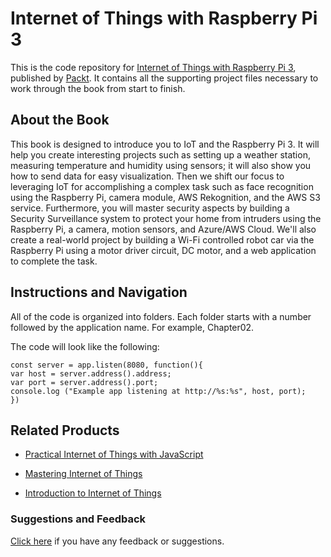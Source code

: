 # Internet of Things with Raspberry Pi 3
This is the code repository for [Internet of Things with Raspberry Pi 3](https://www.packtpub.com/virtualization-and-cloud/internet-things-raspberry-pi-3?utm_source=repository&utm_medium=github&utm_campaign=repository&utm_term=9781788627405), published by [Packt](https://www.packtpub.com/?utm_source=github). It contains all the supporting project files necessary to work through the book from start to finish.

## About the Book
This book is designed to introduce you to IoT and the Raspberry Pi 3. It will help you create interesting projects such as setting up a weather station, measuring temperature and humidity using sensors; it will also show you how to send data for easy visualization. Then we shift our focus to leveraging IoT for accomplishing a complex task such as face recognition using the Raspberry Pi, camera module, AWS Rekognition, and the AWS S3 service. Furthermore, you will master security aspects by building a Security Surveillance system to protect your home from intruders using the Raspberry Pi, a camera, motion sensors, and Azure/AWS Cloud. We'll also create a real-world project by building a Wi-Fi controlled robot car via the Raspberry Pi using a motor driver circuit, DC motor, and a web application to complete the task.

## Instructions and Navigation
All of the code is organized into folders. Each folder starts with a number followed by the application name. For example, Chapter02.

The code will look like the following:
```
const server = app.listen(8080, function(){
var host = server.address().address;
var port = server.address().port;
console.log ("Example app listening at http://%s:%s", host, port);
})
```

## Related Products
* [Practical Internet of Things with JavaScript](https://www.packtpub.com/hardware-and-creative/advanced-iot-javascript?utm_source=repository&utm_medium=github&utm_campaign=repository&utm_term=9781788292948)

* [Mastering Internet of Things](https://www.packtpub.com/networking-and-servers/mastering-internet-things?utm_source=repository&utm_medium=github&utm_campaign=repository&utm_term=9781788397483)

* [Introduction to Internet of Things ](https://www.packtpub.com/virtualization-and-cloud/introduction-internet-things-video?utm_source=repository&utm_medium=github&utm_campaign=repository&utm_term=9781788830652)

### Suggestions and Feedback
[Click here](https://docs.google.com/forms/d/e/1FAIpQLSe5qwunkGf6PUvzPirPDtuy1Du5Rlzew23UBp2S-P3wB-GcwQ/viewform) if you have any feedback or suggestions.


